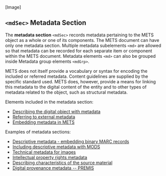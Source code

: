 [Image]

## `<mdSec>` Metadata Section

The **metadata section** `<mdSec>` records metadata pertaining to the
METS object as a whole or one of its components. The METS document can
have only one metadata section. Multiple metadata subelements `<md>` are
allowed so that metadata can be recorded for each separate item or
component within the METS document. Metadata elements `<md>` can also be
grouped inside Metadata group elements `<mdGrp>`.

METS does not itself provide a vocabulary or syntax for encoding the
included or referred metadata. Content guidelines are supplied by the
specific standard used. METS does, however, provide a means for linking
this metadata to the digital content of the entity and to other types of
metadata related to the object, such as structural metadata.

Elements included in the metadata section:
* [Describing the digital object with metadata](../cookbook/md.md)
* [Referring to external metadata](../cookbook/mdRef.md)
* [Embedding metadata in METS](../cookbook/mdWrap.md)

Examples of metadata sections:
* [Descriptive metadata - embedding binary MARC records](../cookbook/binary_marc.md)
* [Including descriptive metadata with MODS](../cookbook/mods.md)
* [Technical metadata for images](../cookbook/technical_metadata.md)
* [Intellectual property rights metadata](../cookbook/mets_rights.md)
* [Describing characteristics of the source material](../cookbook/source_metadata.md)
* [Digital provenance metadata -- PREMIS](../cookbook/premis.md)
